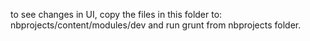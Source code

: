 to see changes in UI, copy the files in this folder to:
nbprojects/content/modules/dev
and run grunt from nbprojects folder.

